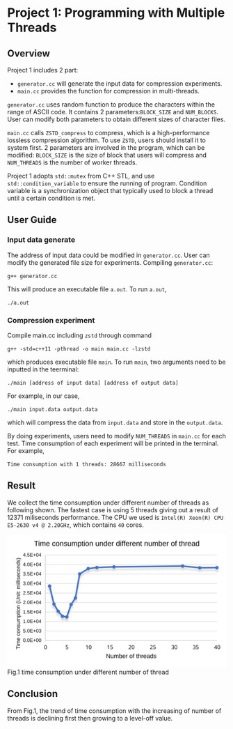 # Project 1: Programming with Multiple Threads

## Overview

Project 1 includes 2 part:
* `generator.cc` will generate the input data for compression experiments.
* `main.cc` provides the function for compression in multi-threads.

`generator.cc` uses random function to produce the characters within the range of ASCII code. It contains 2 parameters:`BLOCK_SIZE` and `NUM_BLOCKS`. User can modify both parameters to obtain different sizes of character files.

`main.cc` calls `ZSTD_compress` to compress, which is a high-performance lossless compression algorithm. To use `ZSTD`, users should install it to system first. 2 parameters are involved in the program, which can be modified: `BLOCK_SIZE` is the size of block that users will compress and `NUM_THREADS` is the number of worker threads.

Project 1 adopts `std::mutex` from C++ STL, and use `std::condition_variable` to ensure the running of program. Condition variable is a synchronization object that typically used to block a thread until a certain condition is met.

## User Guide

### Input data generate

The address of input data could be modified in `generator.cc`. User can modify the generated file size for experiments. Compiling `generator.cc`:
```
g++ generator.cc
```
This will produce an executable file `a.out`. To run `a.out`,
```
./a.out
```
### Compression experiment
Compile main.cc including `zstd` through command
```
g++ -std=c++11 -pthread -o main main.cc -lzstd
```
which produces executable file `main`. To run `main`, two arguments need to be inputted in the teerminal:
```
./main [address of input data] [address of output data]
```
For example, in our case,
```
./main input.data output.data
```
which will compress the data from `input.data` and store in the `output.data`.

By doing experiments, users need to modify `NUM_THREADS` in `main.cc` for each test. Time consumption of each experiment will be printed in the terminal. For example,
```
Time consumption with 1 threads: 28667 milliseconds
```

## Result

We collect the time consumption under different number of threads as following shown. The fastest case is using 5 threads giving out a result of 12371 miliseconds performance. The CPU we used is `Intel(R) Xeon(R) CPU E5-2630 v4 @ 2.20GHz`, which contains `40` cores.

![Fig.1 time_consumption](./time_consumption.svg)
Fig.1 time consumption under different number of thread

## Conclusion
From Fig.1, the trend of time consumption with the increasing of number of threads is declining first then growing to a level-off value.
 

